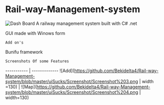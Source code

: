 # Rail-way-Management-system

![Dash Board](https://github.com/Bekidelta4/Rail-way-Management-system/blob/master/uiSucks/Screenshot/Screenshot%201.png)
A railway management system built with C# .net

  GUI made with Winows form
  
    Add on's
   Bunifu framework
    
   
   
    Screenshots Of some Features
    
----------- | -------------
![Add](https://github.com/Bekidelta4/Rail-way-Management-system/blob/master/uiSucks/Screenshot/Screenshot%203.png | width =130) |
![Map](https://github.com/Bekidelta4/Rail-way-Management-system/blob/master/uiSucks/Screenshot/Screenshot%204.png | width=130)
